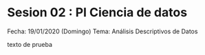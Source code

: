 # Sesion 02 : PI Ciencia de datos

Fecha: 19/01/2020 (Domingo)
Tema: Análisis Descriptivos de Datos


texto de prueba
